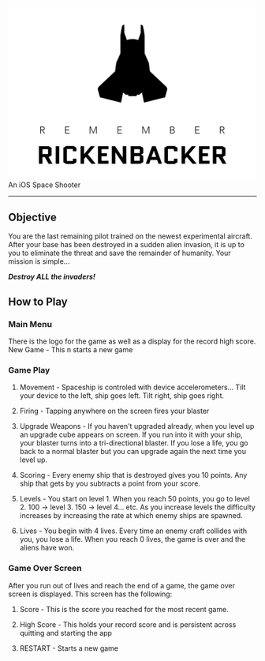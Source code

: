 ![logo](https://github.com/jmyser/RememberRickenbacker/blob/master/logo.jpg "logo")
An iOS Space Shooter

---

## Objective
You are the last remaining pilot trained on the newest experimental aircraft.  After your base has been destroyed in a sudden alien invasion, it is up to you to eliminate the threat and save the remainder of humanity.  Your mission is simple...

**_Destroy ALL the invaders!_**

## How to Play
### Main Menu
There is the logo for the game as well as a display for the record high score.
New Game - This n starts a new game

### Game Play
1. Movement - Spaceship is controled with device accelerometers...  Tilt your device to the left, ship goes left.  Tilt right, ship goes right.

2. Firing - Tapping anywhere on the screen fires your blaster

3. Upgrade Weapons - If you haven't upgraded already, when you level up an upgrade cube appears on screen.  If you run into it with your ship, your blaster turns into a tri-directional blaster.  If you lose a life, you go back to a normal blaster but you can upgrade again the next time you level up.

3. Scoring - Every enemy ship that is destroyed gives you 10 points.  Any ship that gets by you subtracts a point from your score.

4. Levels - You start on level 1.  When you reach 50 points, you go to level 2.  100 -> level 3.  150 -> level 4... etc.  As you increase levels the difficulty increases by increasing the rate at which enemy ships are spawned.

5. Lives - You begin with 4 lives.  Every time an enemy craft collides with you, you lose a life.  When you reach 0 lives, the game is over and the aliens have won.

### Game Over Screen
After you run out of lives and reach the end of a game, the game over screen is displayed.  This screen has the following:
1. Score - This is the score you reached for the most recent game.

2. High Score - This holds your record score and is persistent across quitting and starting the app

3. RESTART - Starts a new game
